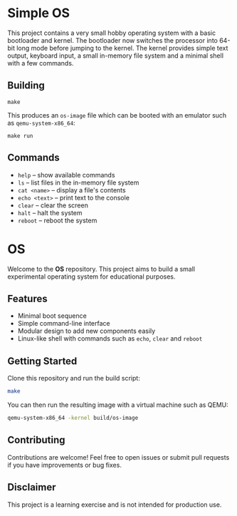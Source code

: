
# Simple OS

This project contains a very small hobby operating system with a basic bootloader and kernel. The bootloader now switches the processor into 64-bit long mode before jumping to the kernel. The kernel provides simple text output, keyboard input, a small in-memory file system and a minimal shell with a few commands.

## Building

```
make
```

This produces an `os-image` file which can be booted with an emulator such as `qemu-system-x86_64`:

```
make run
```

## Commands
- `help` – show available commands
- `ls` – list files in the in-memory file system
- `cat <name>` – display a file's contents
- `echo <text>` – print text to the console
- `clear` – clear the screen
- `halt` – halt the system
- `reboot` – reboot the system

# OS

Welcome to the **OS** repository. This project aims to build a small experimental operating system for educational purposes.

## Features

- Minimal boot sequence
- Simple command-line interface
- Modular design to add new components easily
- Linux-like shell with commands such as `echo`, `clear` and `reboot`

## Getting Started

Clone this repository and run the build script:

```bash
make
```

You can then run the resulting image with a virtual machine such as QEMU:

```bash
qemu-system-x86_64 -kernel build/os-image
```

## Contributing

Contributions are welcome! Feel free to open issues or submit pull requests if you have improvements or bug fixes.

## Disclaimer

This project is a learning exercise and is not intended for production use.


